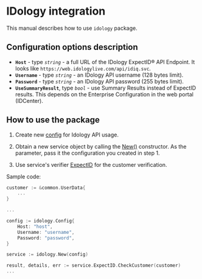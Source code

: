 # IDology integration

This manual describes how to use `idology` package.

## Configuration options description

* **`Host`** - type             _`string`_ - a full URL of the IDology ExpectID® API Endpoint. It looks like `https://web.idologylive.com/api/idiq.svc`.
* **`Username`** - type         _`string`_ - an IDology API username (128 bytes limit).
* **`Password`** - type         _`string`_ - an IDology API password (255 bytes limit).
* **`UseSummaryResult`**, type _`bool`_ - use Summary Results instead of ExpectID results. This depends on the Enterprise Configuration in the web portal (IDCenter).

## How to use the package

1) Create new [config](contract.go#L8) for Idology API usage.

2) Obtain a new service object by calling the [New()](service.go#L17) constructor. As the parameter, pass it the configuration you created in step 1.

3) Use service's verifier [ExpectID](service.go#L12) for the customer verification.

Sample code:

```go
customer := &common.UserData{
    ...
}

...

config := idology.Config{
    Host: "host",
    Username: "username",
    Password: "password",
}

service := idology.New(config)

result, details, err := service.ExpectID.CheckCustomer(customer)
...
```
